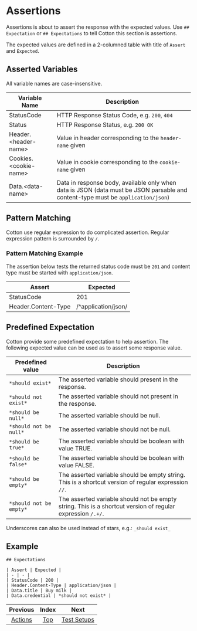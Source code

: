 # Assertions

Assertions is about to assert the response with the expected values. Use `## Expectation` or `## Expectations` to tell Cotton this section is assertions.

The expected values are defined in a 2-columned table with title of `Assert` and `Expected`.

## Asserted Variables

All variable names are case-insensitive.

| Variable Name | Description |
| - | - |
| StatusCode | HTTP Response Status Code, e.g. `200`, `404` |
| Status | HTTP Response Status, e.g. `200 OK` |
| Header.&lt;header-name&gt; | Value in header corresponding to the `header-name` given |
| Cookies.&lt;cookie-name&gt; | Value in cookie corresponding to the `cookie-name` given |
| Data.&lt;data-name&gt; | Data in response body, available only when data is JSON (data must be JSON parsable and content-type must be `application/json`) |

## Pattern Matching

Cotton use regular expression to do complicated assertion. Regular expression pattern is surrounded by `/`.

### Pattern Matching Example

The assertion below tests the returned status code must be `201` and content type must be started with `application/json`.

| Assert | Expected |
| - | - |
| StatusCode | 201 |
| Header.Content-Type | /^application/json/ |

## Predefined Expectation

Cotton provide some predefined expectation to help assertion. The following expected value can be used as to assert some response value.

| Predefined value | Description |
| - | - |
| `*should exist*` | The asserted variable should present in the response. |
| `*should not exist*` | The asserted variable should not present in the response. |
| `*should be null*` | The asserted variable should be null. |
| `*should not be null*` | The asserted variable should not be null. |
| `*should be true*` | The asserted variable should be boolean with value TRUE. |
| `*should be false*` | The asserted variable should be boolean with value FALSE. |
| `*should be empty*` | The asserted variable should be empty string. This is a shortcut version of regular expression `//`. |
| `*should not be empty*` | The asserted variable should not be empty string. This is a shortcut version of regular expression `/.+/`. |

Underscores can also be used instead of stars, e.g.: `_should exist_`

## Example

```
## Expectations

| Assert | Expected |
| - | - |
| StatusCode | 200 |
| Header.Content-Type | application/json |
| Data.title | Buy milk |
| Data.credential | *should not exist* |
```

| Previous | Index | Next |
| :-: | :-: | :-: |
| [Actions](Actions.md) | [Top](README.md) | [Test Setups](TestSetups.md) |
